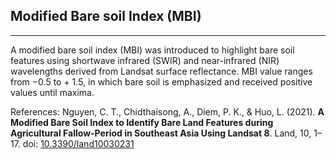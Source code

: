 ## Modified Bare soil Index (MBI)
<hr>

A modified bare soil index (MBI) was introduced to highlight bare soil features using shortwave infrared (SWIR) and near-infrared (NIR) wavelengths derived from Landsat surface reflectance.
MBI value ranges from −0.5 to + 1.5, in which bare soil is emphasized and received positive values until maxima.

References:
Nguyen, C. T., Chidthaisong, A., Diem, P. K., & Huo, L. (2021). <b>A Modified Bare Soil Index to Identify Bare Land Features during Agricultural Fallow-Period in Southeast Asia Using Landsat 8</b>. Land, 10, 1–17. doi: <a href="https://www.mdpi.com/2073-445X/10/3/231">10.3390/land10030231</a>
